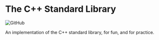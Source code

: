 # The C++ Standard Library
![GitHub](https://img.shields.io/github/license/Luiserebii/The-C--Standard-Library?color=red)

An implementation of the C++ standard library, for fun, and for practice.
